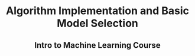 <h1 align="center"> Algorithm Implementation and Basic Model Selection</h1>
<h2 align="center"> Intro to Machine Learning Course </h2>
